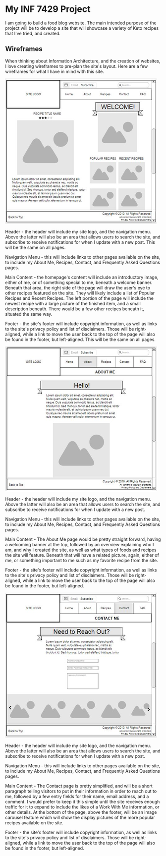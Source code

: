 # My INF 7429 Project

I am going to build a food blog website. The main intended purpose of the project will be to develop a site that will showcase a variety of Keto recipes that I've tried, and created.

## Wireframes

When thinking about Information Architecture, and the creation of websites, I love creating wireframes to pre-plan the site's layout. Here are a few wireframes for what I have in mind with this site.

![Wireframe of the Landing Page](wireframes/homepage.JPG)

Header - the header will include my site logo, and the navigation menu. Above the latter will also be an area that allows users to search the site, and subscribe to receive notifications for when I update with a new post.  This will be the same on all pages.

Navigation Menu - this will include links to other pages available on the site, to include my About Me, Recipes, Contact, and Frequently Asked Questions pages.

Main Content - the homepage's content will include an introductory image, either of me, or of something special to me, beneath a welcome banner. Beneath that area, the right side of the page will draw the user's eye to other recipes featured on the site. They will likely include a list of Popular Recipes and Recent Recipes. The left portion of the page will include the newest recipe with a large picture of the finished item, and a small description beneath.  There would be a few other recipes beneath it, situated the same way.

Footer - the site's footer will include copyright information, as well as links to the site's privacy policy and list of disclaimers. Those will be right-aligned, while a link to move the user back to the top of the page will also be found in the footer, but left-aligned. This will be the same on all pages.

![Wireframe of the About Me Page](wireframes/aboutme.JPG)

Header - the header will include my site logo, and the navigation menu. Above the latter will also be an area that allows users to search the site, and subscribe to receive notifications for when I update with a new post.

Navigation Menu - this will include links to other pages available on the site, to include my About Me, Recipes, Contact, and Frequently Asked Questions pages.

Main Content - The About Me page would be pretty straight forward, having a welcoming banner at the top, followed by an overview explaining who I am, and why I created the site, as well as what types of foods and recipes the site will feature. Beneath that will have a related picture, again, either of me, or something important to me such as my favorite recipe from the site.

Footer - the site's footer will include copyright information, as well as links to the site's privacy policy and list of disclaimers. Those will be right-aligned, while a link to move the user back to the top of the page will also be found in the footer, but left-aligned.

![Wireframe of the Contact Me Page](wireframes/contactme.JPG)

Header - the header will include my site logo, and the navigation menu. Above the latter will also be an area that allows users to search the site, and subscribe to receive notifications for when I update with a new post.

Navigation Menu - this will include links to other pages available on the site, to include my About Me, Recipes, Contact, and Frequently Asked Questions pages.

Main Content - The Contact page is pretty simplified, and will be a short paragraph telling visitors to put in their information in order to reach out to me, followed by a few entry fields for their name, email address, and a comment. I would prefer to keep it this simple until the site receives enough traffic for it to expand to include the likes of a Work With Me information, or other details. At the bottom of the page, above the footer, will be an image carousel feature which will show the display pictures of the more popular recipes available on the site.

Footer - the site's footer will include copyright information, as well as links to the site's privacy policy and list of disclaimers. Those will be right-aligned, while a link to move the user back to the top of the page will also be found in the footer, but left-aligned.
